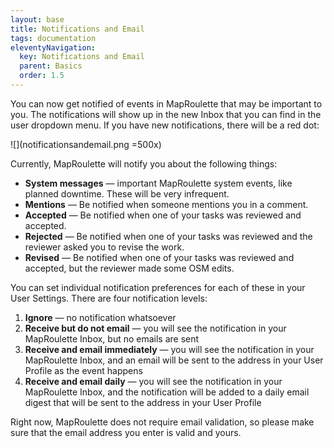 ```yaml
---
layout: base
title: Notifications and Email
tags: documentation
eleventyNavigation:
  key: Notifications and Email
  parent: Basics
  order: 1.5
---
```


You can now get notified of events in MapRoulette that may be important to you. The notifications will show up in the new Inbox that you can find in the user dropdown menu. If you have new notifications, there will be a red dot:

![](notificationsandemail.png =500x)

Currently, MapRoulette will notify you about the following things:

- **System messages** — important MapRoulette system events, like planned downtime. These will be very infrequent.
- **Mentions** — Be notified when someone mentions you in a comment.
- **Accepted** — Be notified when one of your tasks was reviewed and accepted.
- **Rejected** — Be notified when one of your tasks was reviewed and the reviewer asked you to revise the work.
- **Revised** — Be notified when one of your tasks was reviewed and accepted, but the reviewer made some OSM edits.

You can set individual notification preferences for each of these in your User Settings. There are four notification levels:

1. **Ignore** — no notification whatsoever
2. **Receive but do not email** — you will see the notification in your MapRoulette Inbox, but no emails are sent
3. **Receive and email immediately** — you will see the notification in your MapRoulette Inbox, and an email will be sent to the address in your User Profile as the event happens
4. **Receive and email daily** — you will see the notification in your MapRoulette Inbox, and the notification will be added to a daily email digest that will be sent to the address in your User Profile

Right now, MapRoulette does not require email validation, so please make sure that the email address you enter is valid and yours.
